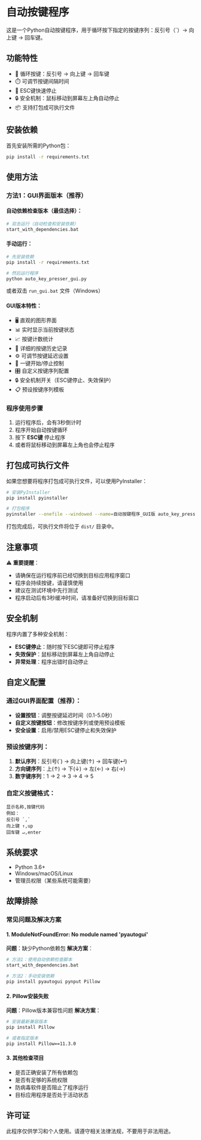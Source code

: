 # 自动按键程序

这是一个Python自动按键程序，用于循环按下指定的按键序列：反引号（`）→ 向上键 → 回车键。

## 功能特性

- 🔄 循环按键：反引号 → 向上键 → 回车键
- ⏱️ 可调节按键间隔时间
- 🛑 ESC键快速停止
- 🔒 安全机制：鼠标移动到屏幕左上角自动停止
- 📦 支持打包成可执行文件

## 安装依赖

首先安装所需的Python包：

```bash
pip install -r requirements.txt
```

## 使用方法

### 方法1：GUI界面版本（推荐）

#### 自动依赖检查版本（最佳选择）：
```bash
# 双击运行（自动检查和安装依赖）
start_with_dependencies.bat
```

#### 手动运行：
```bash
# 先安装依赖
pip install -r requirements.txt

# 然后运行程序
python auto_key_presser_gui.py
```

或者双击 `run_gui.bat` 文件（Windows）

#### GUI版本特性：
- 🖥️ 直观的图形界面
- 📊 实时显示当前按键状态
- 📈 按键计数统计
- 📝 详细的按键历史记录
- ⚙️ 可调节按键延迟设置
- 🔘 一键开始/停止控制
- 🎛️ 自定义按键序列配置
- 🔒 安全机制开关（ESC键停止、失效保护）
- 📋 预设按键序列模板



### 程序使用步骤

1. 运行程序后，会有3秒倒计时
2. 程序开始自动按键循环
3. 按下 **ESC键** 停止程序
4. 或者将鼠标移动到屏幕左上角也会停止程序

## 打包成可执行文件

如果您想要将程序打包成可执行文件，可以使用PyInstaller：

```bash
# 安装PyInstaller
pip install pyinstaller

# 打包程序
pyinstaller --onefile --windowed --name=自动按键程序_GUI版 auto_key_presser_gui.py
```

打包完成后，可执行文件将位于 `dist/` 目录中。

## 注意事项

⚠️ **重要提醒**：
- 请确保在运行程序前已经切换到目标应用程序窗口
- 程序会持续按键，请谨慎使用
- 建议在测试环境中先行测试
- 程序启动后有3秒缓冲时间，请准备好切换到目标窗口

## 安全机制

程序内置了多种安全机制：
- **ESC键停止**：随时按下ESC键即可停止程序
- **失效保护**：鼠标移动到屏幕左上角自动停止
- **异常处理**：程序出错时自动停止

## 自定义配置

### 通过GUI界面配置（推荐）：
- **设置按钮**：调整按键延迟时间（0.1-5.0秒）
- **自定义按键按钮**：修改按键序列或使用预设模板
- **安全设置**：启用/禁用ESC键停止和失效保护

### 预设按键序列：
1. **默认序列**：反引号(`) → 向上键(↑) → 回车键(↵)
2. **方向键序列**：上(↑) → 下(↓) → 左(←) → 右(→)
3. **数字键序列**：1 → 2 → 3 → 4 → 5

### 自定义按键格式：
```
显示名称,按键代码
例如：
反引号 `,`
向上键 ↑,up
回车键 ↵,enter
```

## 系统要求

- Python 3.6+
- Windows/macOS/Linux
- 管理员权限（某些系统可能需要）

## 故障排除

### 常见问题及解决方案

#### 1. ModuleNotFoundError: No module named 'pyautogui'
**问题**：缺少Python依赖包
**解决方案**：
```bash
# 方法1：使用自动依赖检查脚本
start_with_dependencies.bat

# 方法2：手动安装依赖
pip install pyautogui pynput Pillow
```

#### 2. Pillow安装失败
**问题**：Pillow版本兼容性问题
**解决方案**：
```bash
# 安装最新兼容版本
pip install Pillow

# 或者指定版本
pip install Pillow==11.3.0
```

#### 3. 其他检查项目
- 是否正确安装了所有依赖包
- 是否有足够的系统权限
- 防病毒软件是否阻止了程序运行
- 目标应用程序是否处于活动状态

## 许可证

此程序仅供学习和个人使用。请遵守相关法律法规，不要用于非法用途。 